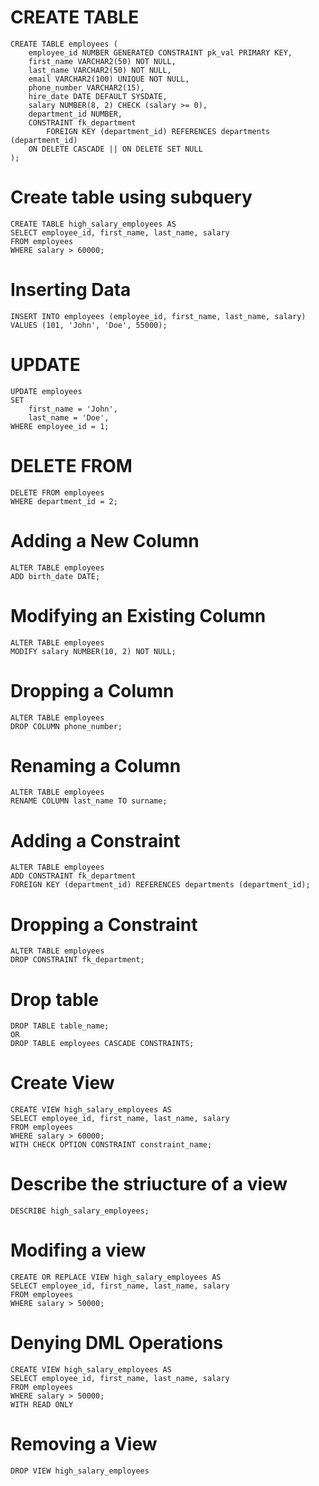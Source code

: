 # CREATE TABLE
```
CREATE TABLE employees (
    employee_id NUMBER GENERATED CONSTRAINT pk_val PRIMARY KEY,
    first_name VARCHAR2(50) NOT NULL,
    last_name VARCHAR2(50) NOT NULL,
    email VARCHAR2(100) UNIQUE NOT NULL,
    phone_number VARCHAR2(15),
    hire_date DATE DEFAULT SYSDATE,
    salary NUMBER(8, 2) CHECK (salary >= 0),
    department_id NUMBER,
    CONSTRAINT fk_department
        FOREIGN KEY (department_id) REFERENCES departments (department_id)
	ON DELETE CASCADE || ON DELETE SET NULL
);
```
# Create table using subquery
```
CREATE TABLE high_salary_employees AS
SELECT employee_id, first_name, last_name, salary
FROM employees
WHERE salary > 60000;
```
# Inserting Data
```
INSERT INTO employees (employee_id, first_name, last_name, salary)
VALUES (101, 'John', 'Doe', 55000);
```

# UPDATE
```
UPDATE employees
SET 
    first_name = 'John',
    last_name = 'Doe',
WHERE employee_id = 1;
```
# DELETE FROM
```
DELETE FROM employees
WHERE department_id = 2;
```
# Adding a New Column
```
ALTER TABLE employees
ADD birth_date DATE;
```
# Modifying an Existing Column
```
ALTER TABLE employees
MODIFY salary NUMBER(10, 2) NOT NULL;
```
# Dropping a Column
```
ALTER TABLE employees
DROP COLUMN phone_number;
```
# Renaming a Column
```
ALTER TABLE employees
RENAME COLUMN last_name TO surname;
```
# Adding a Constraint
```
ALTER TABLE employees
ADD CONSTRAINT fk_department
FOREIGN KEY (department_id) REFERENCES departments (department_id);
```
# Dropping a Constraint
```
ALTER TABLE employees
DROP CONSTRAINT fk_department;
```
# Drop table
```
DROP TABLE table_name;
OR
DROP TABLE employees CASCADE CONSTRAINTS;
```
# Create View
```
CREATE VIEW high_salary_employees AS
SELECT employee_id, first_name, last_name, salary
FROM employees
WHERE salary > 60000;
WITH CHECK OPTION CONSTRAINT constraint_name;
```
# Describe the striucture of a view
```
DESCRIBE high_salary_employees;
```
# Modifing a view
```
CREATE OR REPLACE VIEW high_salary_employees AS
SELECT employee_id, first_name, last_name, salary
FROM employees
WHERE salary > 50000;
```
# Denying DML Operations
```
CREATE VIEW high_salary_employees AS
SELECT employee_id, first_name, last_name, salary
FROM employees
WHERE salary > 50000;
WITH READ ONLY
```

# Removing a View
```
DROP VIEW high_salary_employees
```
